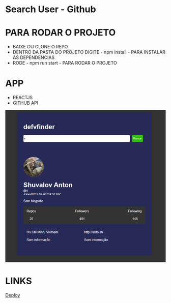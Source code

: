 # Search User - Github

# PARA RODAR O PROJETO

- BAIXE OU CLONE O REPO
- DENTRO DA PASTA DO PROJETO DIGITE - npm install - PARA INSTALAR AS DEPENDENCIAS
- RODE - npm run start - PARA RODAR O PROJETO

# APP

 - REACTJS
 - GITHUB API

![Imagem](https://raw.githubusercontent.com/rebeccaaaaaaaaaaa/searchUser_github/main/public/aaa.png)

# LINKS

[Deploy]()



